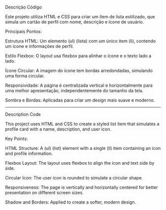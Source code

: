 Descrição Código

Este projeto utiliza HTML e CSS para criar um item de lista estilizado, que simula um cartão de perfil com nome, descrição e ícone de usuário.

Principais Pontos:

Estrutura HTML: Um elemento (ul) (lista) com um único item (li), contendo um ícone e informações de perfil.

Estilo Flexbox: O layout usa flexbox para alinhar o ícone e o texto lado a lado.

Ícone Circular: A imagem do ícone tem bordas arredondadas, simulando uma forma circular.

Responsividade: A página é centralizada vertical e horizontalmente para uma melhor apresentação, independentemente do tamanho da tela.

Sombra e Bordas: Aplicadas para criar um design mais suave e moderno.

----------------------------------------------------------------------------------------------------------------------------------------------

Description Code

This project uses HTML and CSS to create a styled list item that simulates a profile card with a name, description, and user icon.

Key Points:

HTML Structure: A (ul) (list) element with a single (li) item containing an icon and profile information.

Flexbox Layout: The layout uses flexbox to align the icon and text side by side.

Circular Icon: The user icon is rounded to simulate a circular shape.

Responsiveness: The page is vertically and horizontally centered for better presentation on different screen sizes.

Shadow and Borders: Applied to create a softer, modern design.

